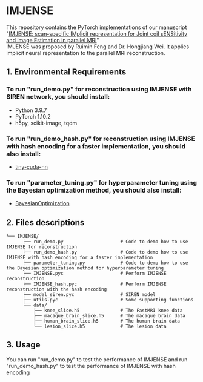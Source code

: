 # IMJENSE
This repository contains the PyTorch implementations of our manuscript "[IMJENSE: scan-specific IMplicit representation for Joint coil sENSitivity and image Estimation in parallel MRI](https://ieeexplore.ieee.org/stamp/stamp.jsp?arnumber=10356136)"   
IMJENSE was proposed by Ruimin Feng and Dr. Hongjiang Wei. It applies implicit neural representation to the parallel MRI reconstruction.  
## 1. Environmental Requirements  
### To run "run_demo.py" for reconstruction using IMJENSE with SIREN network, you should install:  
* Python 3.9.7  
* PyTorch 1.10.2  
* h5py, scikit-image, tqdm  
### To run "run_demo_hash.py" for reconstruction using IMJENSE with hash encoding for a faster implementation, you should also install:     
* [tiny-cuda-nn](https://github.com/NVlabs/tiny-cuda-nn)
### To run "parameter_tuning.py" for hyperparameter tuning using the Bayesian optimization method, you should also install:     
* [BayesianOptimization](https://github.com/bayesian-optimization/BayesianOptimization)
## 2. Files descriptions
```text
└── IMJENSE/  
      ├── run_demo.py                     # Code to demo how to use IMJENSE for reconstruction
      ├── run_demo_hash.py                # Code to demo how to use IMJENSE with hash encoding for a faster implementation
      ├── parameter_tuning.py             # Code to demo how to use the Bayesian optimization method for hyperparameter tuning
      ├── IMJENSE.pyc                     # Perform IMJENSE reconstruction
      ├── IMJENSE_hash.pyc                # Perform IMJENSE reconstruction with the hash encoding
      ├── model_siren.pyc                 # SIREN model
      ├── utils.pyc                       # Some supporting functions
      └── data/  
          ├── knee_slice.h5               # The FastMRI knee data 
          ├── macaque_brain_slice.h5      # The macaque brain data
          ├── human_brain_slice.h5        # The human brain data
          └── lesion_slice.h5             # The lesion data
```
## 3. Usage
You can run "run_demo.py" to test the performance of IMJENSE and run "run_demo_hash.py" to test the performance of IMJENSE with hash encoding 
